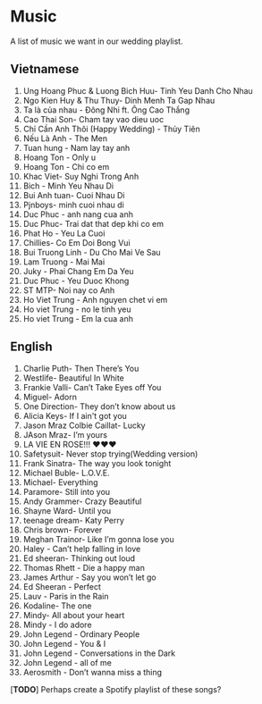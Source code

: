 # Music

A list of music we want in our wedding playlist.

## Vietnamese

1. Ung Hoang Phuc & Luong Bich Huu- Tinh Yeu Danh Cho Nhau
2. Ngo Kien Huy & Thu Thuy- Dinh Menh Ta Gap Nhau
3. Ta là của nhau - Đông Nhi ft. Ông Cao Thắng
4. Cao Thai Son- Cham tay vao dieu uoc
5. Chỉ Cần Anh Thôi (Happy Wedding) - Thủy Tiên
6. Nếu Là Anh - The Men
7. Tuan hung - Nam lay tay anh
8. Hoang Ton - Only u
9. Hoang Ton - Chi co em
10. Khac Viet- Suy Nghi Trong Anh
11. Bich - Minh Yeu Nhau Di
12. Bui Anh tuan- Cuoi Nhau Di
13. Pjnboys- minh cuoi nhau di
14. Duc Phuc - anh nang cua anh
15. Duc Phuc- Trai dat that dep khi co em
16. Phat Ho - Yeu La Cuoi
17. Chillies- Co Em Doi Bong Vui
18. Bui Truong Linh - Du Cho Mai Ve Sau
19. Lam Truong - Mai Mai
20. Juky - Phai Chang Em Da Yeu
21. Duc Phuc - Yeu Duoc Khong
22. ST MTP- Noi nay co Anh
23. Ho Viet Trung - Anh nguyen chet vi em
24. Ho viet Trung - no le tinh yeu
25. Ho viet Trung - Em la cua anh

## English

1. Charlie Puth- Then There’s You
2. Westlife- Beautiful In White
3. Frankie Valli- Can’t Take Eyes off You
4. Miguel- Adorn
5. One Direction- They don’t know about us
6. Alicia Keys- If I ain't got you
7. Jason Mraz Colbie Caillat- Lucky
8. JAson Mraz- I’m yours
9. LA VIE EN ROSE!!! ♥♥♥
10. Safetysuit- Never stop trying(Wedding version)
11. Frank Sinatra- The way you look tonight
12. Michael Buble- L.O.V.E.
13. Michael- Everything
14. Paramore- Still into you
15. Andy Grammer- Crazy Beautiful
16. Shayne Ward- Until you
17. teenage dream- Katy Perry
18. Chris brown- Forever
19. Meghan Trainor- Like I’m gonna lose you
20. Haley - Can’t help falling in love
21. Ed sheeran- Thinking out loud
22. Thomas Rhett - Die a happy man
23. James Arthur - Say you won’t let go
24. Ed Sheeran - Perfect
25. Lauv - Paris in the Rain
26. Kodaline- The one
27. Mindy- All about your heart
28. Mindy - I do adore
29. John Legend - Ordinary People
30. John Legend - You & I
31. John Legend - Conversations in the Dark
32. John Legend - all of me
33. Aerosmith - Don’t wanna miss a thing

[**TODO**] Perhaps create a Spotify playlist of these songs?
